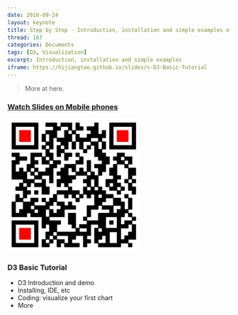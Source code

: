 ```yaml
---
date: 2016-09-24
layout: keynote
title: Step by Step - Introduction, installation and simple examples of D3
thread: 167
categories: Documents
tags: [D3, Visualization]
excerpt: Introduction, installation and simple examples
iframe: https://hijiangtao.github.io/slides/s-D3-Basic-Tutorial
---
```


> More at here.

### [Watch Slides on Mobile phones](https://hijiangtao.github.io/slides/s-D3-Basic-Tutorial)

![](/assets/in-post/2016-09-24-D3-Basic-Tutorial.png)

### D3 Basic Tutorial

- D3 Introduction and demo
- Installing, IDE, etc
- Coding: visualize your first chart
- More
